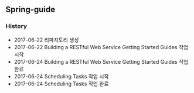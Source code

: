 ## Spring-guide

### History

* 2017-06-22 리파지토리 생성
* 2017-06-22 Building a RESTful Web Service Getting Started Guides 작업 시작
* 2017-06-24 Building a RESTful Web Service Getting Started Guides 작업 완료
* 2017-06-24 Scheduling Tasks 작업 시작
* 2017-06-24 Scheduling Tasks 작업 완료
